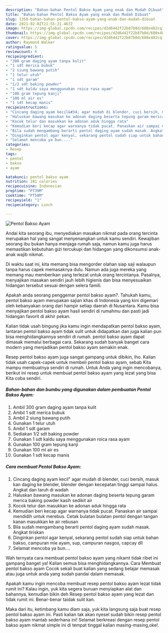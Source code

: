 ```yaml
---
description: "Bahan-bahan Pentol Bakso Ayam yang enak dan Mudah Dibuat"
title: "Bahan-bahan Pentol Bakso Ayam yang enak dan Mudah Dibuat"
slug: 1350-bahan-bahan-pentol-bakso-ayam-yang-enak-dan-mudah-dibuat
date: 2021-02-02T21:55:21.467Z
image: https://img-global.cpcdn.com/recipes/d2d6442f22b87b0d/680x482cq70/pentol-bakso-ayam-foto-resep-utama.jpg
thumbnail: https://img-global.cpcdn.com/recipes/d2d6442f22b87b0d/680x482cq70/pentol-bakso-ayam-foto-resep-utama.jpg
cover: https://img-global.cpcdn.com/recipes/d2d6442f22b87b0d/680x482cq70/pentol-bakso-ayam-foto-resep-utama.jpg
author: Raymond Walker
ratingvalue: 5
reviewcount: 6
recipeingredient:
- "300 gram daging ayam tanpa kulit"
- "1 sdt merica bubuk"
- "2 siung bawang putih"
- "1 telur utuh"
- "1 sdt garam"
- "1/2 sdt baking powder"
- "1 sdt kaldu saya menggunakan roica rasa ayam"
- "100 gram tepung kanji"
- "100 ml air es"
- "1 sdt kecap manis"
recipeinstructions:
- "Cincang daging ayam kecil&#34; agar mudah di blender, cuci bersih, masuk kan daging ke blender, blender dengan kecepatan tinggi sampai halus. Angkat dan taruh di wadah"
- "Haluskan bawang masukan ke adonan daging beserta tepung garam merica baking powder kasih sedikit air"
- "Kocok telur dan masukkan ke adonan aduk hingga rata"
- "Kemudian beri kecap agar warnanya tidak pucat. Panaskan air sampai mendidih untuk merebus. Cetak bulatan bulatan pentol dengan tangan kanan masukkan ke air rebusan"
- "Bila sudah mengambang berarti pentol daging ayam sudah masak. Angkat tiriskan"
- "Dinginkan pentol agar kenyal, sekarang pentol sudah siap untuk bahan bakso, campuran mie ayam, sup, campuran nasgos, capcay dll"
- "Selamat mencoba ya bun...."
categories:
- Resep
tags:
- pentol
- bakso
- ayam

katakunci: pentol bakso ayam 
nutrition: 281 calories
recipecuisine: Indonesian
preptime: "PT39M"
cooktime: "PT50M"
recipeyield: "1"
recipecategory: Lunch

---
```



![Pentol Bakso Ayam](https://img-global.cpcdn.com/recipes/d2d6442f22b87b0d/680x482cq70/pentol-bakso-ayam-foto-resep-utama.jpg)

Andai kita seorang ibu, menyediakan masakan nikmat pada orang tercinta merupakan hal yang sangat menyenangkan untuk kamu sendiri. Kewajiban seorang ibu bukan hanya menjaga rumah saja, namun kamu juga harus memastikan kebutuhan gizi tercukupi dan hidangan yang dikonsumsi anak-anak wajib nikmat.

Di waktu  saat ini, kita memang bisa mengorder olahan siap saji walaupun tanpa harus capek memasaknya dulu. Namun ada juga mereka yang memang mau memberikan yang terlezat untuk orang tercintanya. Pasalnya, menyajikan masakan sendiri jauh lebih higienis dan bisa menyesuaikan hidangan tersebut sesuai dengan selera famili. 



Apakah anda seorang penggemar pentol bakso ayam?. Tahukah kamu, pentol bakso ayam merupakan sajian khas di Indonesia yang kini digemari oleh kebanyakan orang dari hampir setiap daerah di Nusantara. Kamu bisa menyajikan pentol bakso ayam hasil sendiri di rumahmu dan pasti jadi hidangan favorit di akhir pekan.

Kalian tidak usah bingung jika kamu ingin mendapatkan pentol bakso ayam, lantaran pentol bakso ayam tidak sulit untuk didapatkan dan juga kalian pun bisa menghidangkannya sendiri di rumah. pentol bakso ayam dapat dimasak memalui berbagai cara. Sekarang sudah banyak banget cara modern yang menjadikan pentol bakso ayam semakin enak.

Resep pentol bakso ayam juga sangat gampang untuk dibikin, lho. Kalian tidak usah capek-capek untuk membeli pentol bakso ayam, sebab Kita mampu membuatnya sendiri di rumah. Untuk Anda yang ingin mencobanya, berikut ini resep untuk membuat pentol bakso ayam yang lezat yang bisa Kita coba sendiri.

<!--inarticleads1-->

##### Bahan-bahan dan bumbu yang digunakan dalam pembuatan Pentol Bakso Ayam:

1. Ambil 300 gram daging ayam tanpa kulit
1. Ambil 1 sdt merica bubuk
1. Ambil 2 siung bawang putih
1. Gunakan 1 telur utuh
1. Ambil 1 sdt garam
1. Sediakan 1/2 sdt baking powder
1. Gunakan 1 sdt kaldu saya menggunakan roica rasa ayam
1. Gunakan 100 gram tepung kanji
1. Gunakan 100 ml air es
1. Gunakan 1 sdt kecap manis




<!--inarticleads2-->

##### Cara membuat Pentol Bakso Ayam:

1. Cincang daging ayam kecil&#34; agar mudah di blender, cuci bersih, masuk kan daging ke blender, blender dengan kecepatan tinggi sampai halus. Angkat dan taruh di wadah
1. Haluskan bawang masukan ke adonan daging beserta tepung garam merica baking powder kasih sedikit air
1. Kocok telur dan masukkan ke adonan aduk hingga rata
1. Kemudian beri kecap agar warnanya tidak pucat. Panaskan air sampai mendidih untuk merebus. Cetak bulatan bulatan pentol dengan tangan kanan masukkan ke air rebusan
1. Bila sudah mengambang berarti pentol daging ayam sudah masak. Angkat tiriskan
1. Dinginkan pentol agar kenyal, sekarang pentol sudah siap untuk bahan bakso, campuran mie ayam, sup, campuran nasgos, capcay dll
1. Selamat mencoba ya bun....




Wah ternyata cara membuat pentol bakso ayam yang nikamt tidak ribet ini gampang banget ya! Kalian semua bisa menghidangkannya. Cara Membuat pentol bakso ayam Cocok sekali buat kalian yang sedang belajar memasak atau juga untuk anda yang sudah pandai dalam memasak.

Apakah kamu ingin mencoba membuat resep pentol bakso ayam lezat tidak rumit ini? Kalau ingin, yuk kita segera buruan menyiapkan alat dan bahannya, kemudian bikin deh Resep pentol bakso ayam yang lezat dan tidak rumit ini. Benar-benar taidak sulit kan. 

Maka dari itu, ketimbang kamu diam saja, yuk kita langsung saja buat resep pentol bakso ayam ini. Pasti kalian tak akan nyesel sudah bikin resep pentol bakso ayam mantab sederhana ini! Selamat berkreasi dengan resep pentol bakso ayam nikmat simple ini di tempat tinggal kalian masing-masing,oke!.

